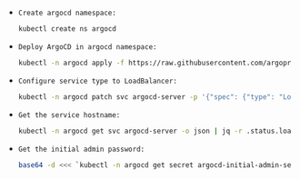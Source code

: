 - `Create argocd namespace:`
  ```bash
  kubectl create ns argocd
  ```
- `Deploy ArgoCD in argocd namespace:`
  ```bash
  kubectl -n argocd apply -f https://raw.githubusercontent.com/argoproj/argo-cd/master/manifests/install.yaml
  ```
- `Configure service type to LoadBalancer:`
  ```bash
  kubectl -n argocd patch svc argocd-server -p '{"spec": {"type": "LoadBalancer"}}'
  ```
- `Get the service hostname:`
  ```bash
  kubectl -n argocd get svc argocd-server -o json | jq -r .status.loadBalancer.ingress[0].hostname
  ```
- `Get the initial admin password:`
  ```bash
  base64 -d <<< `kubectl -n argocd get secret argocd-initial-admin-secret -o json | jq -r .data.password`
  ```
